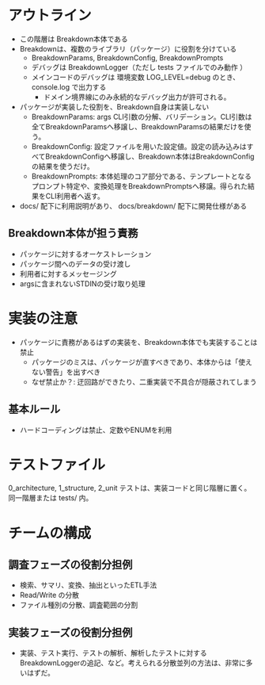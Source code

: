 # アウトライン

- この階層は Breakdown本体である
- Breakdownは、複数のライブラリ（パッケージ）に役割を分けている
  - BreakdownParams, BreakdownConfig, BreakdownPrompts
  - デバッグは BreakdownLogger（ただし tests ファイルでのみ動作 ）
  - メインコードのデバッグは 環境変数 LOG_LEVEL=debug のとき、console.log で出力する
    - ドメイン境界線にのみ永続的なデバッグ出力が許可される。
- パッケージが実装した役割を、Breakdown自身は実装しない
  - BreakdownParams: args CLI引数の分解、バリデーション。CLI引数は全てBreakdownParamsへ移譲し、BreakdownParamsの結果だけを使う。
  - BreakdownConfig: 設定ファイルを用いた設定値。設定の読み込みはすべてBreakdownConfigへ移譲し、Breakdown本体はBreakdownConfigの結果を使うだけ。
  - BreakdownPrompts: 本体処理のコア部分である、テンプレートとなるプロンプト特定や、変換処理をBreakdownPromptsへ移譲。得られた結果をCLI利用者へ返す。
- docs/ 配下に利用説明があり、 docs/breakdown/ 配下に開発仕様がある

## Breakdown本体が担う責務
- パッケージに対するオーケストレーション
- パッケージ間へのデータの受け渡し
- 利用者に対するメッセージング
- argsに含まれないSTDINの受け取り処理

# 実装の注意

- パッケージに責務があるはずの実装を、Breakdown本体でも実装することは禁止
  - パッケージのミスは、パッケージが直すべきであり、本体からは「使えない警告」を出すべき
  - なぜ禁止か？: 迂回路ができたり、二重実装で不具合が隠蔽されてしまう

## 基本ルール
- ハードコーディングは禁止、定数やENUMを利用

# テストファイル

0_architecture, 1_structure, 2_unit テストは、実装コードと同じ階層に置く。 同一階層または tests/ 内。

# チームの構成

## 調査フェーズの役割分担例
- 検索、サマリ、変換、抽出といったETL手法
- Read/Write の分散
- ファイル種別の分散、調査範囲の分割

## 実装フェーズの役割分担例
- 実装、テスト実行、テストの解析、解析したテストに対するBreakdownLoggerの追記、など。考えられる分散並列の方法は、非常に多いはずだ。

